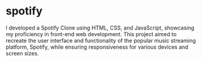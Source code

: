 # spotify
I developed a Spotify Clone using HTML, CSS, and JavaScript, showcasing my proficiency in front-end web development. This project aimed to recreate the user interface and functionality of the popular music streaming platform, Spotify, while ensuring responsiveness for various devices and screen sizes.
